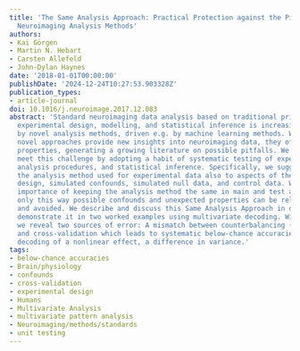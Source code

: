```yaml
---
title: 'The Same Analysis Approach: Practical Protection against the Pitfalls of Novel
  Neuroimaging Analysis Methods'
authors:
- Kai Görgen
- Martin N. Hebart
- Carsten Allefeld
- John-Dylan Haynes
date: '2018-01-01T00:00:00'
publishDate: '2024-12-24T10:27:53.903328Z'
publication_types:
- article-journal
doi: 10.1016/j.neuroimage.2017.12.083
abstract: 'Standard neuroimaging data analysis based on traditional principles of
  experimental design, modelling, and statistical inference is increasingly complemented
  by novel analysis methods, driven e.g. by machine learning methods. While these
  novel approaches provide new insights into neuroimaging data, they often have unexpected
  properties, generating a growing literature on possible pitfalls. We propose to
  meet this challenge by adopting a habit of systematic testing of experimental design,
  analysis procedures, and statistical inference. Specifically, we suggest to apply
  the analysis method used for experimental data also to aspects of the experimental
  design, simulated confounds, simulated null data, and control data. We stress the
  importance of keeping the analysis method the same in main and test analyses, because
  only this way possible confounds and unexpected properties can be reliably detected
  and avoided. We describe and discuss this Same Analysis Approach in detail, and
  demonstrate it in two worked examples using multivariate decoding. With these examples,
  we reveal two sources of error: A mismatch between counterbalancing (crossover designs)
  and cross-validation which leads to systematic below-chance accuracies, and linear
  decoding of a nonlinear effect, a difference in variance.'
tags:
- below-chance accuracies
- Brain/physiology
- confounds
- cross-validation
- experimental design
- Humans
- Multivariate Analysis
- multivariate pattern analysis
- Neuroimaging/methods/standards
- unit testing
---
```

